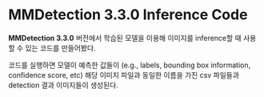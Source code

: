 # MMDetection 3.3.0 Inference Code

**MMDetection 3.3.0** 버전에서 학습된 모델을 이용해 이미지를 inference할 때 사용할 수 있는 코드를 만들어봤다.

코드를 실행하면 모델이 예측한 값들이 (e.g., labels, bounding box information, confidence score, etc) 해당 이미지 파일과 동일한 이름을 가진 csv 파일들과 detection 결과 이미지들이 생성된다.

